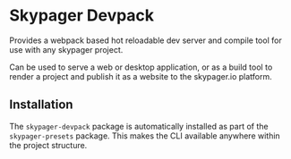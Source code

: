 # Skypager Devpack

Provides a webpack based hot reloadable dev server and compile tool for use with any skypager project. 

Can be used to serve a web or desktop application, or as a build tool to render a project and publish it as a website to the skypager.io platform.

## Installation

The `skypager-devpack` package is automatically installed as part of the `skypager-presets` package.  This makes the CLI available anywhere within the project structure.
